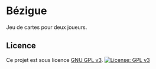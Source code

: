 # Bézigue

Jeu de cartes pour deux joueurs.

## Licence

Ce projet est sous licence [GNU GPL v3](https://www.gnu.org/licenses/gpl-3.0.html).
[![License: GPL v3](https://img.shields.io/badge/License-GPLv3-blue.svg)](https://www.gnu.org/licenses/gpl-3.0)

